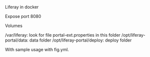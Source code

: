 Liferay in docker

Expose port 8080

Volumes

/var/liferay: look for file portal-ext.properties in this folder 
/opt/liferay-portal/data: data folder 
/opt/liferay-portal/deploy: deploy folder

With sample usage with fig.yml.
